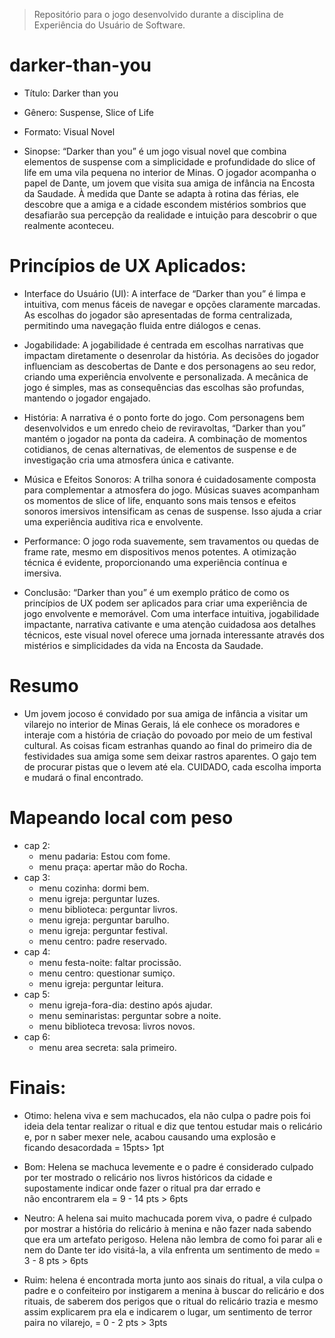> Repositório para o jogo desenvolvido durante a disciplina de Experiência do Usuário de Software.
# darker-than-you

- Título: Darker than you
- Gênero: Suspense, Slice of Life
- Formato: Visual Novel

- Sinopse: “Darker than you” é um jogo visual novel que combina elementos de suspense com a simplicidade e profundidade do slice of life em uma vila pequena no interior de Minas. O jogador acompanha o papel de Dante, um jovem que visita sua amiga de infância na Encosta da Saudade. À medida que Dante se adapta à rotina das férias, ele descobre que a amiga e a cidade escondem mistérios sombrios que desafiarão sua percepção da realidade e intuição para descobrir o que realmente aconteceu.

# Princípios de UX Aplicados:

- Interface do Usuário (UI): A interface de “Darker than you” é limpa e intuitiva, com menus fáceis de navegar e opções claramente marcadas. As escolhas do jogador são apresentadas de forma centralizada, permitindo uma navegação fluida entre diálogos e cenas.

- Jogabilidade: A jogabilidade é centrada em escolhas narrativas que impactam diretamente o desenrolar da história. As decisões do jogador influenciam as descobertas de Dante e dos personagens ao seu redor, criando uma experiência envolvente e personalizada. A mecânica de jogo é simples, mas as consequências das escolhas são profundas, mantendo o jogador engajado.

- História: A narrativa é o ponto forte do jogo. Com personagens bem desenvolvidos e um enredo cheio de reviravoltas, “Darker than you” mantém o jogador na ponta da cadeira. A combinação de momentos cotidianos, de cenas alternativas, de elementos de suspense e de investigação cria uma atmosfera única e cativante.

- Música e Efeitos Sonoros: A trilha sonora é cuidadosamente composta para complementar a atmosfera do jogo. Músicas suaves acompanham os momentos de slice of life, enquanto sons mais tensos e efeitos sonoros imersivos intensificam as cenas de suspense. Isso ajuda a criar uma experiência auditiva rica e envolvente.

- Performance: O jogo roda suavemente, sem travamentos ou quedas de frame rate, mesmo em dispositivos menos potentes. A otimização técnica é evidente, proporcionando uma experiência contínua e imersiva.

- Conclusão: “Darker than you” é um exemplo prático de como os princípios de UX podem ser aplicados para criar uma experiência de jogo envolvente e memorável. Com uma interface intuitiva, jogabilidade impactante, narrativa cativante e uma atenção cuidadosa aos detalhes técnicos, este visual novel oferece uma jornada interessante através dos mistérios e simplicidades da vida na Encosta da Saudade.

# Resumo
- Um jovem jocoso é convidado por sua amiga de infância a visitar um vilarejo no interior de Minas Gerais, lá ele conhece os moradores e interaje com a história de criação do povoado por meio de um festival cultural. As coisas ficam estranhas quando ao final do primeiro dia de festividades sua amiga some sem deixar rastros aparentes. O gajo tem de procurar pistas que o levem até ela. CUIDADO, cada escolha importa e mudará o final encontrado.

# Mapeando local com peso
- cap 2:
    - menu padaria: Estou com fome.
    - menu praça: apertar mão do Rocha.
- cap 3:
    - menu cozinha: dormi bem.
    - menu igreja: perguntar luzes.
    - menu biblioteca: perguntar livros.
    - menu igreja: perguntar barulho.
    - menu igreja: perguntar festival.
    - menu centro: padre reservado.
- cap 4:
    - menu festa-noite: faltar procissão.
    - menu centro: questionar sumiço.
    - menu igreja: perguntar leitura.
- cap 5:
    - menu igreja-fora-dia: destino após ajudar.
    - menu seminaristas: perguntar sobre a noite.
    - menu biblioteca trevosa: livros novos.
- cap 6:
    - menu area secreta: sala primeiro.

# Finais:
- Otimo: helena viva e sem machucados, ela não culpa o padre pois foi ideia dela tentar realizar o ritual e diz que tentou estudar mais o relicário e, por n saber mexer nele, acabou causando uma explosão e ficando desacordada = 15pts> 1pt

- Bom: Helena se machuca levemente e o padre é considerado culpado por ter mostrado o relicário nos livros históricos da cidade e supostamente indicar onde fazer o ritual pra dar errado e não encontrarem ela = 9 - 14 pts > 6pts

- Neutro: A helena sai muito machucada porem viva, o padre é culpado por mostrar a história do relicário à menina e não fazer nada sabendo que era um artefato perigoso. Helena não lembra de como foi parar ali e nem do Dante ter ido visitá-la, a vila enfrenta um sentimento de medo = 3 - 8 pts > 6pts

- Ruim: helena é encontrada morta junto aos sinais do ritual, a vila culpa o padre e o confeiteiro por instigarem a menina à buscar do relicário e dos rituais, de saberem dos perigos que o ritual do relicário trazia e mesmo assim explicarem pra ela e indicarem o lugar, um sentimento de terror paira no vilarejo,  = 0 - 2 pts > 3pts